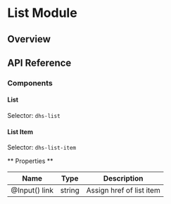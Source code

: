 # List Module

## Overview



## API Reference

### Components

#### List

Selector: `dhs-list`


#### List Item

Selector: `dhs-list-item`

** Properties **

| Name | Type | Description |
| --- | --- | --- |
| @Input() link | string | Assign href of list item |
